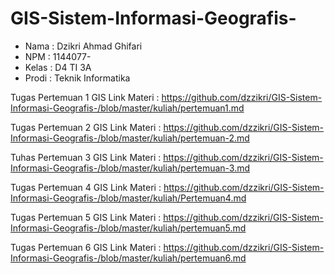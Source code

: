 # GIS-Sistem-Informasi-Geografis-




* Nama : Dzikri Ahmad Ghifari
* NPM : 1144077-
* Kelas : D4 TI 3A
* Prodi : Teknik Informatika

Tugas Pertemuan 1 GIS
Link Materi : https://github.com/dzzikri/GIS-Sistem-Informasi-Geografis-/blob/master/kuliah/pertemuan1.md

Tugas Pertemuan 2 GIS
Link Materi : https://github.com/dzzikri/GIS-Sistem-Informasi-Geografis-/blob/master/kuliah/pertemuan-2.md

Tuhas Pertemuan 3 GIS
Link Materi : https://github.com/dzzikri/GIS-Sistem-Informasi-Geografis-/blob/master/kuliah/pertemuan-3.md

Tugas Pertemuan 4 GIS
Link Materi : https://github.com/dzzikri/GIS-Sistem-Informasi-Geografis-/blob/master/kuliah/Pertemuan4.md

Tugas Pertemuan 5 GIS
Link Materi : https://github.com/dzzikri/GIS-Sistem-Informasi-Geografis-/blob/master/kuliah/pertemuan5.md

Tugas Pertemuan 6 GIS
Link Materi : https://github.com/dzzikri/GIS-Sistem-Informasi-Geografis-/blob/master/kuliah/pertemuan6.md
